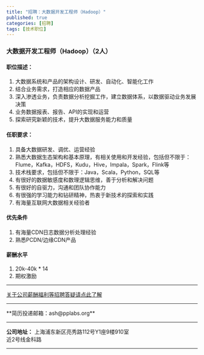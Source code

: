 ```yaml
---
title: "招聘：大数据开发工程师（Hadoop）"
published: true
categories: [招聘]
tags: [技术职位]
---
```


### 大数据开发工程师（Hadoop）（2人）
#### 职位描述：
1. 大数据系统和产品的架构设计、研发、自动化、智能化工作
2. 结合业务需求，打造相应的数据产品
3. 深入渗透业务，负责数据分析挖掘工作，建立数据体系，以数据驱动业务发展决策
4. 业务数据报表、报告、API的实现和运营
5. 探索研究新颖的技术，提升大数据服务能力和质量


#### 任职要求：
1. 具备大数据研发、调优、运营经验
2. 熟悉大数据生态架构和基本原理，有相关使用和开发经验，包括但不限于：Flume，Kafka，HDFS，Kudu，Hive，Impala，Spark，Flink等
3. 技术栈要求，包括但不限于：Java，Scala，Python，SQL等
4. 有很好的数据敏感度和数理逻辑思维，善于分析和解决问题
5. 有很好的自驱力，沟通和团队协作能力
6. 有很强的学习能力和钻研精神，热衷于新技术的探索和实践
7. 有海量互联网大数据相关经验者


#### 优先条件
  1. 有海量CDN日志数据分析处理经验
  2. 熟悉PCDN/边缘CDN产品

#### 薪酬水平
  1. 20k-40k * 14
  2. 期权激励
  <hr>

  [关于公司薪酬福利等招聘答疑请点此了解](http://www.ashma.info/2019/03/01/Q&A-of-hiring/)

  <hr>
**简历投递邮箱：ash@pplabs.org**
<hr/>

**公司地址：** 上海浦东新区亮秀路112号Y1座9楼910室<br/>
近2号线金科路<br/>

<hr>

